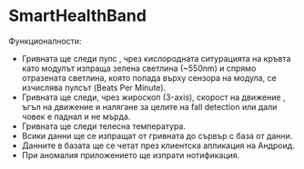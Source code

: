 # SmartHealthBand

Функционалности:

* Гривната ще следи пулс , чрез кислородната ситурацията на кръвта като модулът изпраща зелена светлина (~550nm) и спрямо отразената светлина, която попада върху сензора на модула, се изчислява пулсът (Beats Per Minute).
* Гривната ще следи, чрез жироскоп (3-axis), скорост на движение , ъгъл на движение и налягане за целите на fall detection или дали човек е паднал и не мърда.
* Гривната ще следи телесна температура.
* Всики данни ще се изпращат от гривната до сървър с база от данни.
* Данните в базата ще се четат през клиентска апликация на Андроид.
* При аномалия приложението ще изпрати нотификация.
